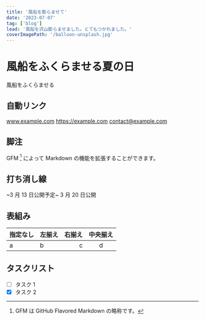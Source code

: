 ```yaml
---
title: '風船を膨らませて'
date: '2023-07-07'
tag: ['blog']
lead: '風船を沢山膨らませました。とてもつかれました。'
coverImagePath: '/balloon-unsplash.jpg'
---
```


# 風船をふくらませる夏の日

風船をふくらませる

## 自動リンク

www.example.com
https://example.com
contact@example.com

## 脚注

GFM [^1] によって Markdown の機能を拡張することができます。

[^1]: GFM は GitHub Flavored Markdown の略称です。

## 打ち消し線

~3 月 13 日公開予定~ 3 月 20 日公開

## 表組み

| 指定なし | 左揃え | 右揃え | 中央揃え |
| -------- | :----- | -----: | :------: |
| a        | b      |      c |    d     |

## タスクリスト

- [ ] タスク 1
- [x] タスク 2
